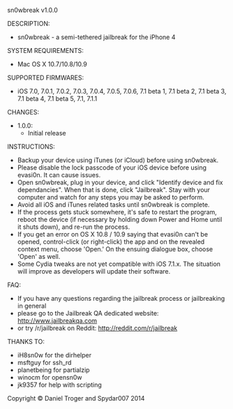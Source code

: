 sn0wbreak v1.0.0

DESCRIPTION:

- sn0wbreak - a semi-tethered jailbreak for the iPhone 4


SYSTEM REQUIREMENTS:

- Mac OS X 10.7/10.8/10.9

SUPPORTED FIRMWARES:

- iOS 7.0, 7.0.1, 7.0.2, 7.0.3, 7.0.4, 7.0.5, 7.0.6, 7.1 beta 1, 7.1 beta 2, 7.1 beta 3, 7.1 beta 4, 7.1 beta 5, 7.1, 7.1.1

CHANGES:

- 1.0.0:
  - Initial release

INSTRUCTIONS:

- Backup your device using iTunes (or iCloud) before using sn0wbreak.
- Please disable the lock passcode of your iOS device before using evasi0n. It can cause issues.
- Open sn0wbreak, plug in your device, and click "Identify device and fix dependancies". When that is done, click "Jailbreak". Stay with your computer and watch for any steps you may be asked to perform.
- Avoid all iOS and iTunes related tasks until sn0wbreak is complete.
- If the process gets stuck somewhere, it's safe to restart the program, reboot the device (if necessary by holding down Power and Home until it shuts down), and re-run the process.
- If you get an error on OS X 10.8 / 10.9 saying that evasi0n can't be opened, control-click (or right-click) the app and on the revealed context menu, choose 'Open.' On the ensuing dialogue box, choose 'Open' as well.
- Some Cydia tweaks are not yet compatible with iOS 7.1.x. The situation will improve as developers will update their software.

FAQ:

- If you have any questions regarding the jailbreak process or jailbreaking in general 
- please go to the Jailbreak QA dedicated website: http://www.jailbreakqa.com
- or try /r/jailbreak on Reddit: http://reddit.com/r/jailbreak


THANKS TO:

- iH8sn0w for the dirhelper
- msftguy for ssh_rd
- planetbeing for partialzip
- winocm for opensn0w
- jk9357 for help with scripting

Copyright © Daniel Troger and Spydar007 2014
